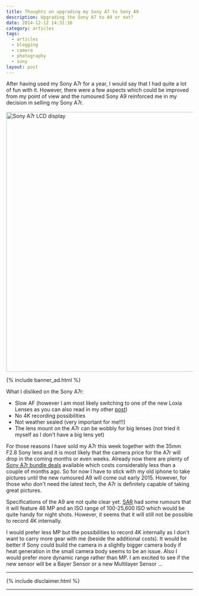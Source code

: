 ```yaml
---
title: Thoughts on upgrading my Sony A7 to Sony A9
description: Upgrading the Sony A7 to A9 or not?
date: 2014-12-12 14:31:16
category: articles
tags:
  - articles
  - blogging
  - camera
  - photography
  - sony
layout: post
---
```

After having used my Sony A7r for a year, I would say that I had quite a lot of fun with it. However, there were a few aspects which could be improved from my point of view and the rumoured Sony A9 reinforced me in my decision in selling my Sony A7r. <br><br>
<a href="https://www.flickr.com/photos/90204224@N07/11856929704"><img src="https://farm3.staticflickr.com/2829/11856929704_8283086780_o.jpg" width="1024" height="699" alt="Sony A7r LCD display"></a>
<!--more-->

{% include banner_ad.html %}

What I disliked on the Sony A7r:

* Slow AF (however I am most likely switching to one of the new Loxia Lenses as you can also read in my other <a href="http://hikeventures.com/zeiss-loxia-35mm/">post</a>)
* No 4K recording possibilities
* Not weather sealed (very important for me!!!)
* The lens mount on the A7r can be wobbly for big lenses (not tried it myself as I don't have a big lens yet)

For those reasons I have sold my A7r this week together with the 35mm F2.8 Sony lens and it is most likely that the camera price for the A7r will drop in the coming months or even weeks.  Already now there are plenty of <a href="http://amzn.to/1yIe5VV" target="_blank">Sony A7r bundle deals</a> available which costs considerably less than a couple of months ago. So for now I have to stick with my old iphone to take pictures until the new rumoured A9 will come out early 2015. However, for those who don't need the latest tech, the A7r is definitely capable of taking great pictures.

Specifications of the A9 are not quite clear yet. <a href="http://www.sonyalpharumors.com/sr2-sony-a9-specs-46-mp-sensor-and-weather-sealed-body/" target="_blank">SAR</a> had some rumours that it will feature 46 MP and an ISO range of 100-25,600 ISO which would be quite handy for night shots. However, it seems that it will still not be possible to record 4K internally.

I would prefer less MP but the possibilities to record 4K internally as I don't want to carry more gear with me (beside the additional costs). It would be better if Sony could build the camera in a slightly bigger camera body if heat generation in the small camera body seems to be an issue. Also I would prefer more dynamic range rather than MP.  I am excited to see if the new sensor will be a Bayer Sensor or a new Multilayer Sensor ...

---

{% include disclaimer.html %}

---
